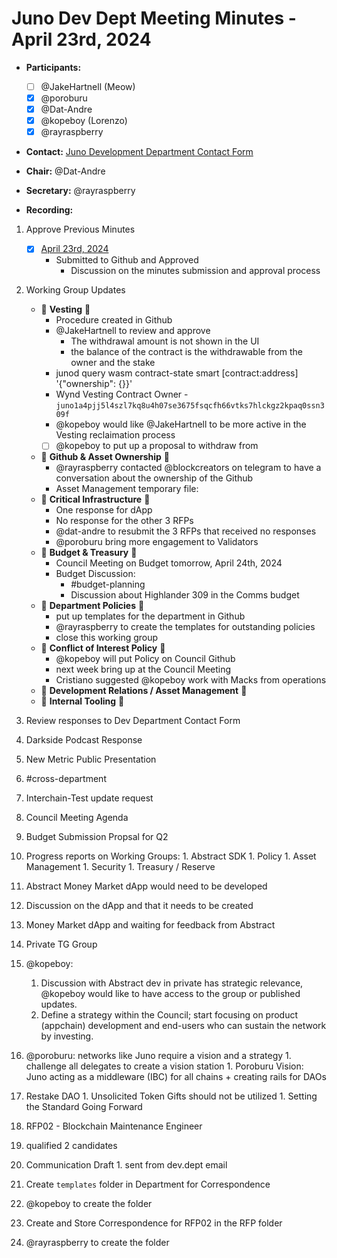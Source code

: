 # Juno Dev Dept Meeting Minutes - April 23rd, 2024

- **Participants:**
  - [ ] @JakeHartnell (Meow)
  - [x] @poroburu
  - [x] @Dat-Andre
  - [x] @kopeboy (Lorenzo)
  - [x] @rayraspberry

- **Contact:** [Juno Development Department Contact Form](https://forms.gle/rzCphth2rTPjKzum9)
- **Chair:** @Dat-Andre
- **Secretary:** @rayraspberry

- **Recording:**

1. Approve Previous Minutes
    - [x] [April 23rd, 2024](./20240409-Meeting-Internal-Minutes.md)
      - Submitted to Github and Approved
        - Discussion on the minutes submission and approval process
    
2. Working Group Updates
    - 🤝 **Vesting** 🤝
      - Procedure created in Github
      - @JakeHartnell to review and approve
        - The withdrawal amount is not shown in the UI
        - the balance of the contract is the withdrawable from the owner and the stake
      - junod query wasm contract-state smart [contract:address] '{"ownership": {}}'
      - Wynd Vesting Contract Owner - `juno1a4pjj5l4szl7kq8u4h07se3675fsqcfh66vtks7hlckgz2kpaq0ssn309f`
      - @kopeboy would like @JakeHartnell to be more active in the Vesting reclaimation process
      - [ ] @kopeboy to put up a proposal to withdraw from
    - 🤝 **Github & Asset Ownership** 🤝
       - @rayraspberry contacted @blockcreators on telegram to have a conversation about the ownership of the Github
       - Asset Management temporary file:
    - 🤝 **Critical Infrastructure** 🤝
      - One response for dApp
      - No response for the other 3 RFPs
      - @dat-andre to resubmit the 3 RFPs that received no responses
      - @poroburu bring more engagement to Validators
    - 🤝 **Budget & Treasury** 🤝
      - Council Meeting on Budget tomorrow, April 24th, 2024
      - Budget Discussion:
        - #budget-planning
        - Discussion about Highlander 309 in the Comms budget
    - 🤝 **Department Policies** 🤝
      - put up templates for the department in Github
      - @rayraspberry to create the templates for outstanding policies
      - close this working group
    - 🤝 **Conflict of Interest Policy** 🤝
      - @kopeboy will put Policy on Council Github
      - next week bring up at the Council Meeting
      - Cristiano suggested @kopeboy work with Macks from operations
    - 🤝 **Development Relations / Asset Management** 🤝
    - 🤝 **Internal Tooling** 🤝

1. Review responses to Dev Department Contact Form

1. Darkside Podcast Response

1. New Metric Public Presentation



1. #cross-department
  1. Interchain-Test update request

1. Council Meeting Agenda
  1. Budget Submission Propsal for Q2
  1. Progress reports on Working Groups: 
    1. Abstract SDK
    1. Policy
    1. Asset Management
    1. Security
    1. Treasury / Reserve
1. Abstract Money Market dApp would need to be developed
  1. Discussion on the dApp and that it needs to be created
  1. Money Market dApp and waiting for feedback from Abstract
  1. Private TG Group
  1. @kopeboy:
      1. Discussion with Abstract dev in private has strategic relevance, @kopeboy would like to have access to the group or published updates.
      1. Define a strategy within the Council; start focusing on product (appchain) development and end-users who can sustain the network by investing.
  1. @poroburu: networks like Juno require a vision and a strategy
    1. challenge all delegates to create a vision station
    1. Poroburu Vision: Juno acting as a middleware (IBC) for all chains + creating rails for DAOs
  1. Restake DAO 
    1. Unsolicited Token Gifts should not be utilized
    1. Setting the Standard Going Forward
1. RFP02 - Blockchain Maintenance Engineer
  1. qualified 2 candidates
  1. Communication Draft
    1. sent from dev.dept email
1. Create `templates` folder in Department for Correspondence
  1. @kopeboy to create the folder
1. Create and Store Correspondence for RFP02 in the RFP folder
  1. @rayraspberry to create the folder
